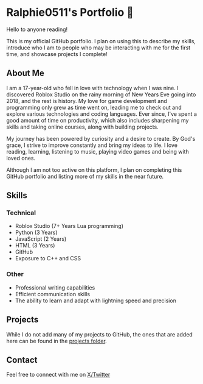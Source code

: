 # Ralphie0511's Portfolio 👋
Hello to anyone reading!

This is my official GitHub portfolio. I plan on using this to describe my skills, introduce who I am to people who may be interacting with me for the first time, and showcase projects I complete!

## About Me
I am a 17-year-old who fell in love with technology when I was nine. I discovered Roblox Studio on the rainy morning of New Years Eve going into 2018, and the rest is history. My love for game development and programming only grew as time went on, leading me to check out and explore various technologies and coding languages. Ever since, I've spent a good amount of time on productivity, which also includes sharpening my skills and taking online courses, along with building projects.

My journey has been powered by curiosity and a desire to create. By God's grace, I strive to improve constantly and bring my ideas to life. I love reading, learning, listening to music, playing video games and being with loved ones.

Although I am not too active on this platform, I plan on completing this GitHub portfolio and listing more of my skills in the near future.

## Skills

### Technical
* Roblox Studio (7+ Years Lua programming)
* Python (3 Years)
* JavaScript (2 Years)
* HTML (3 Years)
* GitHub
* Exposure to C++ and CSS

### Other

* Professional writing capabilities
* Efficient communication skills
* The ability to learn and adapt with lightning speed and precision

## Projects
While I do not add many of my projects to GitHub, the ones that are added here can be found in the [projects folder](projects).

## Contact
Feel free to connect with me on [X/Twitter](https://x.com/Ralphie0511)
